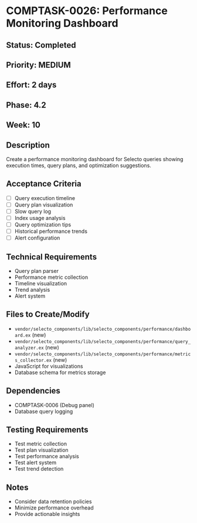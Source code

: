 # COMPTASK-0026: Performance Monitoring Dashboard

## Status: Completed
## Priority: MEDIUM
## Effort: 2 days
## Phase: 4.2
## Week: 10

## Description
Create a performance monitoring dashboard for Selecto queries showing execution times, query plans, and optimization suggestions.

## Acceptance Criteria
- [ ] Query execution timeline
- [ ] Query plan visualization
- [ ] Slow query log
- [ ] Index usage analysis
- [ ] Query optimization tips
- [ ] Historical performance trends
- [ ] Alert configuration

## Technical Requirements
- Query plan parser
- Performance metric collection
- Timeline visualization
- Trend analysis
- Alert system

## Files to Create/Modify
- `vendor/selecto_components/lib/selecto_components/performance/dashboard.ex` (new)
- `vendor/selecto_components/lib/selecto_components/performance/query_analyzer.ex` (new)
- `vendor/selecto_components/lib/selecto_components/performance/metrics_collector.ex` (new)
- JavaScript for visualizations
- Database schema for metrics storage

## Dependencies
- COMPTASK-0006 (Debug panel)
- Database query logging

## Testing Requirements
- Test metric collection
- Test plan visualization
- Test performance analysis
- Test alert system
- Test trend detection

## Notes
- Consider data retention policies
- Minimize performance overhead
- Provide actionable insights